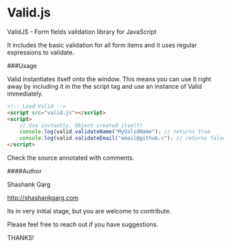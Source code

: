 Valid.js
=======

ValidJS - Form fields validation library for JavaScript

It includes the basic validation for all form items and it uses regular expressions to validate.

###Usage



Valid instantiates itself onto the window. This means you can use it right away by including it in the the script tag and use an instance of Valid immediately.

```html
<!-- Load Valid -->
<script src="valid.js"></script>
<script>
    // Use instantly, Object created itself!
    console.log(valid.validateName("MyValidName"); // returns true
    console.log(valid.validateEmail("email@github.c"); // returns false	
</script>
```

Check the source annotated with comments.

####Author

Shashank Garg

http://shashankgarg.com

Its in very initial stage, but you are welcome to contribute.

Please feel free to reach out if you have suggestions.


THANKS!
